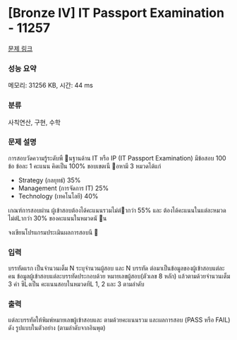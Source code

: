 # [Bronze IV] IT Passport Examination - 11257 

[문제 링크](https://www.acmicpc.net/problem/11257) 

### 성능 요약

메모리: 31256 KB, 시간: 44 ms

### 분류

사칙연산, 구현, 수학

### 문제 설명

<p>การสอบวัดความรู้ระดับพื นฐานด้าน IT หรือ IP (IT Passport Examination) มีข้อสอบ 100 ข้อ ข้อละ 1 คะแนน คิดเป็น 100% ขอบเขตเนื อหามี 3 หมวดได้แก่</p>

<ul>
	<li>Strategy (กลยุทธ์) 35%</li>
	<li>Management (การจัดการ IT) 25%</li>
	<li>Technology (เทคโนโลยี) 40%</li>
</ul>

<p>เกณฑ์การสอบผ่าน ผู้เข้าสอบต้องได้คะแนนรวมไม่ตํากว่า 55% และ ต้องได้คะแนนในแต่ละหมวดไม่ตํLากว่า 30% ของคะแนนในหมวดนั น</p>

<p>จงเขียนโปรแกรมประเมินผลการสอบนี  </p>

### 입력 

 <p>บรรทัดแรก เป็นจํานวนเต็ม N ระบุจํานวนผู้สอบ และ N บรรทัด ต่อมาเป็นข้อมูลของผู้เข้าสอบแต่ละคน ข้อมูลผู้เข้าสอบแต่ละบรรทัดประกอบด้วย หมายเลขผู้สอบ(ตัวเลข 8 หลัก) แล้วตามด้วยจํานวนเต็ม 3 ค่า ซึLงเป็น คะแนนสอบในหมวดทีL 1, 2 และ 3 ตามลําดับ</p>

### 출력 

 <p>แต่ละบรรทัดให้พิมพ์หมายเลขผู้เข้าสอบและ ตามด้วยคะแนนรวม และผลการสอบ (PASS หรือ FAIL) ดัง รูปแบบในตัวอย่าง (ตามลําดับจากอินพุต) </p>

